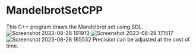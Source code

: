 # MandelbrotSetCPP
This C++ program draws the Mandelbrot set using SDL.
![Screenshot 2023-08-28 191913](https://github.com/Saba-Kandashvili/MandelbrotSetCPP/assets/57317265/74936e44-491a-435d-a5a6-b667fc2b2781)
![Screenshot 2023-08-28 171517](https://github.com/Saba-Kandashvili/MandelbrotSetCPP/assets/57317265/e8ea8655-810a-4a5b-a9c5-ac0bcda359c0)
![Screenshot 2023-08-28 165532](https://github.com/Saba-Kandashvili/MandelbrotSetCPP/assets/57317265/2e1a1896-5e6b-412d-a771-9942684b3e5a)
Precision can be adjusted at the cost of time.
